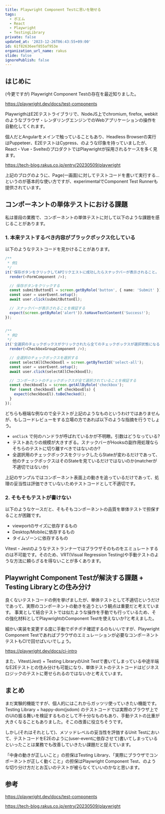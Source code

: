 ```yaml
---
title: Playwright Component Testに思いを馳せる
tags:
  - ポエム
  - React
  - Playwright
  - TestingLibrary
private: false
updated_at: '2023-12-26T06:43:55+09:00'
id: 61f82636eef855af953e
organization_url_name: rakus
slide: false
ignorePublish: false
---
```

## はじめに

(今更ですが) Playwright Component Testの存在を最近知りました。

https://playwright.dev/docs/test-components

PlaywrigthはE2Eテストライブラリで、NodeJS上でchromium, firefox, webkitのようなブラウザ・レンダリングエンジンでのWebアプリケーションの操作を自動化してくれます。

個人だとAngularをメインで触っていることもあり、Headless Browserの実行はPuppeteer、E2EテストはCypress、のような印象を持っていましたが、React・Vue・SvelteのプロダクトではPlaywrightが採用されるケースを多く見ます。

https://tech-blog.rakus.co.jp/entry/20230509/playwright

上記のブログのように、Page(一画面)に対してテストコードを書いて実行する...というのが基本的な使い方ですが、experimentalでComponent Test Runnerも提供されています。

## コンポーネントの単体テストにおける課題

私は普段の業務で、コンポーネントの単体テストに対して以下のような課題を感じることがあります。

### 1. 本来テストするべき内容がブラックボックス化している

以下のようなテストコードを見かけることがあります。

```ts
/**
 * 例1
 */
it('保存ボタンをクリックしてAPIリクエストに成功したらスナックバーが表示されること。', async () => {
  render(<FormComponent />);

  // 保存ボタンをクリックする
  const submitButtonEl = screen.getByRole('button', { name: 'Submit' });
  const user = userEvent.setup();
  await user.click(submitButtonEl);

  // スナックバーが表示されることを検証する
  expect(screen.getByRole('alert')).toHaveTextContent('Success!');
});


/**
 * 例2
 */
it('全選択のチェックボックスがクリックされたら全てのチェックボックスが選択状態になること', async () => {
  render(<CheckboxGroupComponent />);

  // 全選択のチェックボックスを選択する
  const selectAllCheckboxEl = screen.getByTestId('select-all');
  const user = userEvent.setup();
  await user.click(selectAllCheckboxEl);

  // コンポーネントのチェックボックスが全て選択されていることを検証する
  const checkboxEls = screen.getAllByRole('checkbox');
  for (const checkboxEl of checkboxEls) {
    expect(checkboxEl).toBeChecked();
  }
});
```

どちらも極端な例なので全テストが上記のようなものというわけではありませんが、もしコードレビューをする立場の方であれば以下のような指摘を行うでしょう。

- `onClick` で何のハンドラが呼ばれているかが不明瞭。引数はどうなっている?
- テストあたりの規模が大きすぎる。スナックバーがHooksの副作用処理ならそちらのテストに切り離すべきではないのか?
- 全選択用のチェックボックスをクリックしたらStateが変わるだけであって、他のチェックボックスはそのStateを見ているだけではないのか(matcherが不適切ではないか)

上記のサンプルではコンポーネント表面上の動きを追っているだけであって、処理の妥当性は評価できていないためテストコードとして不適切です。

### 2. そもそもテストが書けない

以下のようなケースだと、そもそもコンポーネントの品質を単体テストで担保することが困難です。

- viewportのサイズに依存するもの
- Desktop/Mobileに依存するもの
- タイムゾーンに依存するもの

Vitest・Jestのようなテストランナーではブラウザそのものをエミュレートするのは不可能です。そのため、VRT(Visual Regression Testing)や手動テストのような方法に頼らざるを得ないことが多くあります。

## Playwright Component Testが解決する課題 + Testing Libraryとの住み分け

良くないテストコードの例を挙げましたが、単体テストとして不適切というだけであって、実際のコンポーネントの動きを追うという観点は重要だと考えています。
事実として結合テストでは似たような操作を手動でも行っているため、その強化材料としてPlaywrightのComponent Testを使えないか?と考えました。

細かい実装を変更する度に手動でポチポチ確認するのもいいですが、Playwright Component Testであればブラウザのエミュレーションが必要なコンポーネントテストもCIで回せばいいでしょう。

https://playwright.dev/docs/ci-intro

また、Vitest(Jest) + Testing LibraryのUnit Testで書いてしまっている中途半端なE2Eテストとの住み分けも可能になり、単体テストのテストコードはビジネスロジックのテストに寄せられるのではないかと考えています。

## まとめ

まだ実験的機能ですが、個人的にはこれからガッツリ使っていきたい機能です。
Testing Library + happy-dom(jsdom) のテストコードでは実際のブラウザ上でのUIの振る舞いを検証するものとして不十分なものもあり、手動テストの比重が大きくなることもありました。そこの改善に役立ちそうです。

しかし(それはそれとして)、メソッドレベルの妥当性を評価するUnit Testにおいて、テストコードをE2Eのように(user-eventに依存させて)書いてしまっているといったことは業務でも改善していきたい課題だと捉えています。

「中身の動きが正しいこと」の担保はTesting Library、「実際にブラウザでコンポーネントが正しく動くこと」の担保はPlaywright Component Test、のような切り分け方だとお互いのテストが被らなくていいのかなと思います。

## 参考

https://playwright.dev/docs/test-components

https://tech-blog.rakus.co.jp/entry/20230509/playwright
